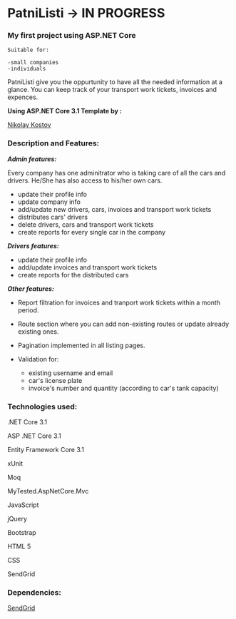 # PatniListi -> IN PROGRESS

### My first project using ASP.NET Core

    Suitable for:
    
    -small companies
    -individuals

PatniListi give you the oppurtunity to have all the needed information at a glance.
You can keep track of your transport work tickets, invoices and expences.

**Using ASP.NET Core 3.1 Template by :**

[Nikolay Kostov](https://github.com/NikolayIt/)

### **Description and Features:**

***Admin features:***

Every company has one adminitrator who is taking care of all the cars and drivers. He/She has also access to his/her own cars. 

  - update their profile info
  - update company info
  - add/update new drivers, cars, invoices and transport work tickets
  - distributes cars' drivers
  - delete drivers, cars and transport work tickets
  - create reports for every single car in the company
	
***Drivers features:***

  - update their profile info
  - add/update invoices and transport work tickets
  - create reports for the distributed cars
  
***Other features:***

+ Report filtration for invoices and tranport work tickets within a month period.
+ Route section where you can add non-existing routes or update already existing ones.
+ Pagination implemented in all listing pages.
+ Validation for:

  - existing username and email
  - car's license plate
  - invoice's number and quantity (according to car's tank capacity)

### **Technologies used:**

.NET Core 3.1

ASP .NET Core 3.1

Entity Framework Core 3.1

xUnit

Moq

MyTested.AspNetCore.Mvc

JavaScript

jQuery

Bootstrap

HTML 5

CSS

SendGrid

### **Dependencies:**

[SendGrid](https://sendgrid.com/)
